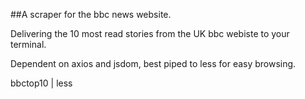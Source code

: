 ##A scraper for the bbc news website.

Delivering the 10 most read stories from the UK bbc webiste to your terminal.

Dependent on axios and jsdom, best piped to less for easy browsing.

bbctop10 | less
